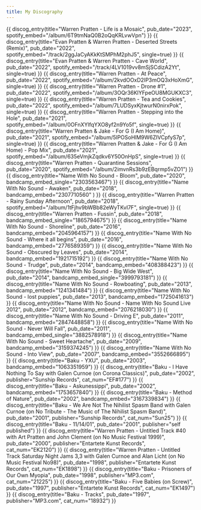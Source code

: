```yaml
---
title: My Discography
---
```


{{ discog_entry(title="Warren Pratten - Life is a Mosaic", pub_date="2023", spotify_embed="/album/6T9tmNaQ0B2oQqKRLvwVpn") }}
{{ discog_entry(title="Evan Pratten & Warren Pratten - Deserted Streets (Remix)", pub_date="2022", spotify_embed="/track/2ggJaCyAKkKtSMPhM2phJ5", single=true) }}
{{ discog_entry(title="Evan Pratten & Warren Pratten - Cave World", pub_date="2022", spotify_embed="/track/4LV1019vv8mSjSCdizA2Yt", single=true) }}
{{ discog_entry(title="Warren Pratten - At Peace", pub_date="2022", spotify_embed="/album/2kvdOOxD2IP3mOQ3xHoXmG", single=true) }}
{{ discog_entry(title="Warren Pratten - Drone #1", pub_date="2022", spotify_embed="/album/3OQr36KlYFpeOU8MGUKXC3", single=true) }}
{{ discog_entry(title="Warren Pratten - Tea and Cookies", pub_date="2022", spotify_embed="/album/7LUDSyxKjtwurN0nirxPok", single=true) }}
{{ discog_entry(title="Warren Pratten - Stepping into the Hole", pub_date="2021", spotify_embed="/album/0OFnXYlfqYXO8yf2n9Yo5f", single=true) }}
{{ discog_entry(title="Warren Pratten & Jake - For G (I Am Home)", pub_date="2021", spotify_embed="/album/5lPOSoHlM9W6ZIVCpfyS7p", single=true) }}
{{ discog_entry(title="Warren Pratten & Jake - For G (I Am Home) - Pop Mix", pub_date="2021", spotify_embed="/album/635eVmjkZqdkv6Y50OnHpS", single=true) }}
{{ discog_entry(title="Warren Pratten - Quarantine Sessions", pub_date="2020", spotify_embed="/album/2imvnRs3b9zEBqrmp5vZO1") }}
{{ discog_entry(title="Name With No Sound - Bloom", pub_date="2020", bandcamp_embed_single="2303563467") }}
{{ discog_entry(title="Name With No Sound - Awaken", pub_date="2018", bandcamp_embed="2307710560" ) }}
{{ discog_entry(title="Warren Pratten - Rainy Sunday Afternoon", pub_date="2018", spotify_embed="/album/1tFjhv9bWBb82eWyTKvI7F", single=true) }}
{{ discog_entry(title="Warren Pratten - Fussin", pub_date="2018", bandcamp_embed_single="1865794675") }}
{{ discog_entry(title="Name With No Sound - Shoreline", pub_date="2016", bandcamp_embed="2045964157") }}
{{ discog_entry(title="Name With No Sound - Where it all begins", pub_date="2016", bandcamp_embed="2776589359") }}
{{ discog_entry(title="Name With No Sound - Obscured by Leaves", pub_date="2014", bandcamp_embed="1921715192") }}
{{ discog_entry(title="Name With No Sound - Trudge", pub_date="2014", bandcamp_embed="408388423") }}
{{ discog_entry(title="Name With No Sound - Big Wide West", pub_date="2014", bandcamp_embed_single="3999793181") }}
{{ discog_entry(title="Name With No Sound - Rowboating", pub_date="2013", bandcamp_embed="1241341484") }}
{{ discog_entry(title="Name With No Sound - lost puppies", pub_date="2013", bandcamp_embed="1725041613") }}
{{ discog_entry(title="Name With No Sound - Name With No Sound Live 2012", pub_date="2012", bandcamp_embed="2076218030") }}
{{ discog_entry(title="Name With No Sound - Driving E", pub_date="2011", bandcamp_embed="2847448858") }}
{{ discog_entry(title="Name With No Sound - Never Will Fall", pub_date="2011", bandcamp_embed_single="3882578918") }}
{{ discog_entry(title="Name With No Sound - Sweet Heartache", pub_date="2009", bandcamp_embed="3159374245") }}
{{ discog_entry(title="Name With No Sound - Into View", pub_date="2007", bandcamp_embed="3552666895") }}
{{ discog_entry(title="Baku - YXU", pub_date="2003", bandcamp_embed="1063351959") }}
{{ discog_entry(title="Baku - I Have Nothing To Say with Galen Curnoe (on Corona Classics)", pub_date="2002", publisher="Sunship Records", cat_num="EF#177") }}
{{ discog_entry(title="Baku - Askunessippi", pub_date="2002", bandcamp_embed="1753657840") }}
{{ discog_entry(title="Baku - Method of Nature", pub_date="2002", bandcamp_embed="3167339834") }}
{{ discog_entry(title="Baku - We Are Not The Nihilist Spasm Band with Galen Curnoe (on No Tribute - The Music of The Nihilist Spasm Band)", pub_date="2001", publisher="Sunship Records", cat_num="Sun25") }}
{{ discog_entry(title="Baku - 11/14/01", pub_date="2001", publisher="self published") }}
{{ discog_entry(title="Warren Pratten - Untitled Track #40 with Art Pratten and John Clement (on No Music Festival 1999)", pub_date="2000", publisher="Entartete Kunst Records", cat_num="EK2120") }}
{{ discog_entry(title="Warren Pratten - Untitled Track Saturday Night Jams 3,3 with Galen Curnoe and Alan Licht (on No Music Festival No98)", pub_date="1998", publisher="Entartete Kunst Records", cat_num="EK1898") }}
{{ discog_entry(title="Baku - Prisoners of Our Own Myopia", pub_date="1998", publisher="MP3.com", cat_num="21225") }}
{{ discog_entry(title="Baku - Five Babies (on Screw)", pub_date="1997", publisher="Entartete Kunst Records", cat_num="EK1497") }}
{{ discog_entry(title="Baku - Tracks", pub_date="1997", publisher="MP3.com", cat_num="18932") }}
